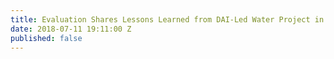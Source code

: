 ```yaml
---
title: Evaluation Shares Lessons Learned from DAI-Led Water Project in Indonesia
date: 2018-07-11 19:11:00 Z
published: false
---
```


